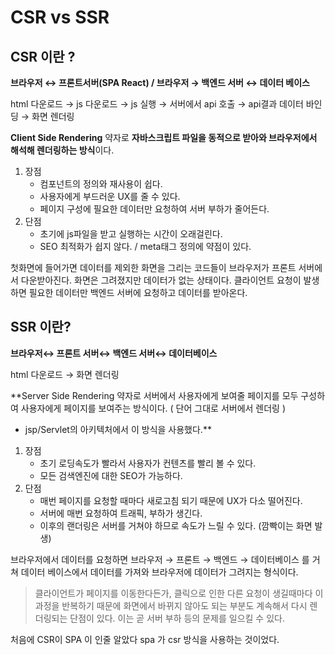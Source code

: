 # CSR vs SSR

## CSR 이란 ?

**브라우저  ↔️  프론트서버(SPA React) /
브라우저 → 백엔드 서버 ↔️  데이터 베이스** 

html 다운로드 → js 다운로드 → js 실행 → 서버에서 api 호출 → api결과 데이터 바인딩 → 화면 렌더링 

**Client Side Rendering** 약자로 **자바스크립트 파일을 동적으로 받아와 브라우저에서 해석해 렌더링하는 방식**이다.

1. 장점
    - 컴포넌트의 정의와 재사용이 쉽다.
    - 사용자에게 부드러운 UX를 줄 수 있다.
    - 페이지 구성에 필요한 데이터만 요청하여 서버 부하가 줄어든다.
2. 단점
    - 초기에 js파일을 받고 실행하는 시간이 오래걸린다.
    - SEO 최적화가 쉽지 않다. /  meta태그 정의에 약점이 있다.

첫화면에 들어가면 데이터를 제외한 화면을 그리는 코드들이 브라우저가 프론트 서버에서 다운받아진다.  화면은 그려졌지만 데이터가 없는 상태이다.  클라이언트 요청이 발생하면 필요한 데이터만 백엔드 서버에 요청하고 데이터를 받아온다.

## SSR 이란?

 **브라우저↔️  프론트 서버↔️  백엔드 서버↔️  데이터베이스**

html 다운로드 → 화면 렌더링

**Server Side Rendering 약자로 서버에서 사용자에게 보여줄 페이지를 모두 구성하여 사용자에게 페이지를 보여주는 방식이다.  ( 단어 그대로 서버에서 렌더링 )
- jsp/Servlet의 아키텍처에서 이 방식을 사용했다.**

1. 장점
    - 초기 로딩속도가 빨라서 사용자가 컨텐츠를 빨리 볼 수 있다.
    - 모든 검색엔진에 대한 SEO가 가능하다.
2. 단점
    - 매번 페이지를 요청할 때마다 새로고침 되기 때문에 UX가 다소 떨어진다.
    - 서버에 매번 요청하여 트래픽, 부하가 생긴다.
    - 이후의 랜더링은 서버를 거쳐야 하므로 속도가 느릴 수 있다. (깜빡이는 화면 발생)

브라우저에서 데이터를 요청하면 브라우저 → 프론트 → 백엔드 → 데이터베이스 를 거쳐 데이터 베이스에서 데이터를 가져와 브라우저에 데이터가 그려지는 형식이다. 

> 클라이언트가 페이지를 이동한다든가, 클릭으로 인한 다른 요청이 생길때마다 이 과정을 반복하기 때문에 화면에서 바뀌지 않아도 되는 부분도 계속해서 다시 렌더링되는 단점이 있다. 이는 곧 서버 부하 등의 문제를 일으킬 수 있다.

처음에 CSR이 SPA 이 인줄 알았다 spa 가 csr 방식을 사용하는 것이었다.